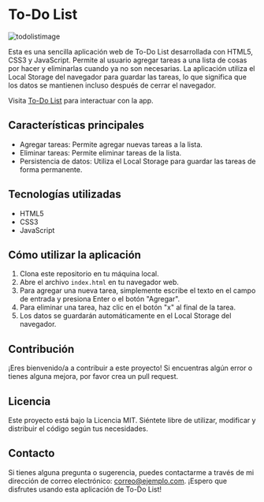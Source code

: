 # To-Do List

![todolistimage](https://github.com/MiguelPerezGuerra/to-do-list/assets/117006163/347e80cc-50db-4800-ab0c-24a2ef3c8588)

Esta es una sencilla aplicación web de To-Do List desarrollada con HTML5, CSS3 y JavaScript. Permite al usuario agregar tareas a una lista de cosas por hacer y eliminarlas cuando ya no son necesarias. La aplicación utiliza el Local Storage del navegador para guardar las tareas, lo que significa que los datos se mantienen incluso después de cerrar el navegador.

Visita [To-Do List](https://todolistmiguelperezguerra.netlify.app/) para interactuar con la app.

## Características principales

- Agregar tareas: Permite agregar nuevas tareas a la lista.
- Eliminar tareas: Permite eliminar tareas de la lista.
- Persistencia de datos: Utiliza el Local Storage para guardar las tareas de forma permanente.

## Tecnologías utilizadas

- HTML5
- CSS3
- JavaScript

## Cómo utilizar la aplicación

1. Clona este repositorio en tu máquina local.
2. Abre el archivo `index.html` en tu navegador web.
3. Para agregar una nueva tarea, simplemente escribe el texto en el campo de entrada y presiona Enter o el botón "Agregar".
5. Para eliminar una tarea, haz clic en el botón "x" al final de la tarea.
6. Los datos se guardarán automáticamente en el Local Storage del navegador.

## Contribución

¡Eres bienvenido/a a contribuir a este proyecto! Si encuentras algún error o tienes alguna mejora, por favor crea un pull request.

## Licencia

Este proyecto está bajo la Licencia MIT. Siéntete libre de utilizar, modificar y distribuir el código según tus necesidades.

## Contacto

Si tienes alguna pregunta o sugerencia, puedes contactarme a través de mi dirección de correo electrónico: [correo@ejemplo.com](mailto:midapegue@gmail.com). ¡Espero que disfrutes usando esta aplicación de To-Do List!
